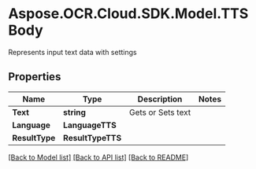 # Aspose.OCR.Cloud.SDK.Model.TTSBody
Represents input text data with settings

## Properties

Name | Type | Description | Notes
------------ | ------------- | ------------- | -------------
**Text** | **string** | Gets or Sets text | 
**Language** | **LanguageTTS** |  | 
**ResultType** | **ResultTypeTTS** |  | 

[[Back to Model list]](../README.md#documentation-for-models) [[Back to API list]](../README.md#documentation-for-api-endpoints) [[Back to README]](../README.md)

